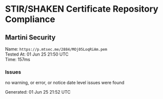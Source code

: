 # STIR/SHAKEN Certificate Repository Compliance

## Martini Security

Name: `https://p.mtsec.me/2884/MOj05LoqRiAm.pem`\
Tested At: 01 Jun 25 21:50 UTC\
Time: 157ms

### Issues

no warning, or error, or notice date level issues were found

Generated: 01 Jun 25 21:52 UTC
